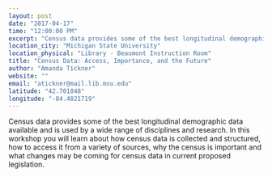 ```yaml
---
layout: post
date: "2017-04-17"
time: "12:00:00 PM"
excerpt: "Census data provides some of the best longitudinal demographic data available and is used by a wide range of disciplines and research. In ..."
location_city: "Michigan State University"
location_physical: "Library - Beaumont Instruction Room"
title: "Census Data: Access, Importance, and the Future"
author: "Amanda Tickner"
website: ""
email: "atickner@mail.lib.msu.edu"
latitude: "42.701848"
longitude: "-84.4821719"
---
```


Census data provides some of the best longitudinal demographic data available and is used by a wide range of disciplines and research. In this workshop you will learn about how census data is collected and structured, how to access it from a variety of sources, why the census is important and what changes may be coming for census data in current proposed legislation.
